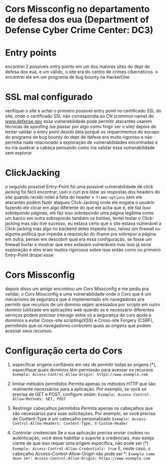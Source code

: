# Cors Missconfig no departamento de defesa dos eua (Department of Defense Cyber Crime Center: DC3)
# Entry points
encontrei 2 possíveis entry points em um dos maiores sites do dept de defesa dos eua,
e um válido, o site era do centro de crimes cibernéticos -> encontrei ele em um programa
de bug bounty na HackerOne

# SSL mal configurado
verifiquei o site e achei o primeiro possível entry point
no certificado SSL do site, onde o certificado SSL não correspondia ao CN (common name)
do www.defense.gov essa vulnerabilidade pode permitir atacantes usarem técnicas
de spoofing (se passar por algo como fingir ser o site)
depois de tentar validar o entry point desisti dela porquê os requerimentos
do escopo do programa de bug bounty do dept de defesa era muito rigoroso
e não permitia nada relacionado a exploração de vulnerabilidades encontradas
e eu iria quebrar a cabeça pensando como iria validar essa vulnerabilidade
sem explorar

# ClickJacking
o segundo possível Entry-Point foi uma possível vulnerabilidade de click jacking
foi fácil encontrar, usei o curl pra listar as respostas dos headers do site
quando recebi notei a falta do header ```X-frame-options``` sem ele atacantes
podem fazer ataques Click-Jacking onde ele engana o usuário fazendo
ele clicar em algo diferente do que ele acha que é, ele faz isso
sobrepondo páginas, ele faz isso sobrepondo uma página legítima como
um banco em outra sobrepondo também os botões, tentei testar o Click-jacking
mas não tive sucesso, eu estava certo que o site estava vulnerável a
Click-jacking mas algo no backend deles impedia isso, talvez um
firewall ou alguma política que impedia a requisição do iframe pra
sobrepor a página em outra, pensei em descobrir qual era essa configuração,
se fosse um firewall burlar e mostrar que eles estavam vulneráveis mas
isso já seria exploração e eles eram muitos rigorosos sobre isso
então como no primeiro Entry-Point dropei esse

# Cors Missconfig
depois disso um amigo encontrou um Cors Missconfig e me pediu pra validar, o Cors Missconfig
e uma vulnerabilidade onde o Cors que é um mecanismo de segurança que é implementado em
navegadores pra permitir que recursos de um domínio sejam acessados por scripts em outro 
domínio (utilizado em aplicações web quando se é necessário diferentes serviços podem precisar interagir entre si)
a segurança do cors ajuda a domínios a evitar Cross-site scripting(XSS) e Cross-site Forgery (CSRF), permitindo
que os navegadores controlem quais as origens que podem acessar seus recursos.

# 

# Configuração certa do Cors

1. especificar origens confiáveis
em vez de permitir todas as origens (*), especifique quais domínios tẽm permissão para acessar os recursos
```Exemplo: Access-Control-Allow-Origin: https://www.exemplo.com```

2. limitar métodos permitidos
Permita apenas os métodos HTTP que são realmente necessários para a aplicação. Por exemplo, se você só precisa de GET e POST, configure assim:
```Exemplo: Access-Control-Allow-Methods: GET, POST ```

3. Restringir cabeçalhos permitidos
Permita apenas os cabeçalhos que são necessários para suas solicitações. Por exemplo, se você precisa de Content-Type e um cabeçalho personalizado
```Exemplo: Access-Control-Allow-Headers: Content-Type, X-Custom-Header```

4. Controlar credenciais
Se a sua aplicação precisa enviar cookies ou autenticação, você deve habilitar o suporte a credenciais, mas esteja ciente de que isso requer uma origem específica, não pode ser (*)
```Exemplo: Access-Control-Allow-Credentials: true```
E, neste caso, o cabeçalho Access-Control-Allow-Origin não pode ser *:
```Exemplo como deve ser: Access-Control-Allow-Origin: https://www.exemplo.com```

